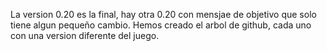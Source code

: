 La version 0.20 es la final, hay otra 0.20 con mensjae de objetivo que solo tiene algun pequeño cambio.
Hemos creado el arbol de github, cada uno con una version diferente del juego.
